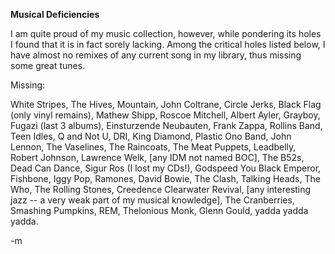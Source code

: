 <strong>Musical Deficiencies</strong>

I am quite proud of my music collection, however, while pondering its holes I found that it is in fact sorely lacking.  Among the critical holes listed below, I have almost no remixes of any current song in my library, thus missing some great tunes.

Missing:

White Stripes, The Hives, Mountain, John Coltrane, Circle Jerks, Black Flag (only vinyl remains), Mathew Shipp, Roscoe Mitchell, Albert Ayler, Grayboy, Fugazi (last 3 albums), Einsturzende Neubauten, Frank Zappa, Rollins Band, Teen Idles, Q and Not U, DRI, King Diamond, Plastic Ono Band, John Lennon, The Vaselines, The Raincoats, The Meat Puppets, Leadbelly, Robert Johnson, Lawrence Welk, [any IDM not named BOC], The B52s, Dead Can Dance, Sigur Ros (I lost my CDs!), Godspeed You Black Emperor, Fishbone, Iggy Pop, Ramones, David Bowie, The Clash, Talking Heads, The Who, The Rolling Stones, Creedence Clearwater Revival, [any interesting jazz -- a very weak part of my musical knowledge], The Cranberries, Smashing Pumpkins, REM, Thelonious Monk, Glenn Gould, yadda yadda yadda.

-m